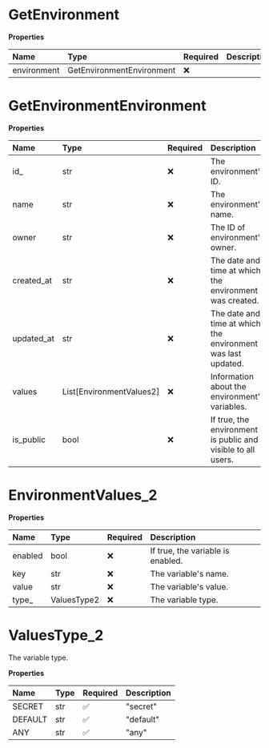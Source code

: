# GetEnvironment

**Properties**

| Name        | Type                      | Required | Description |
| :---------- | :------------------------ | :------- | :---------- |
| environment | GetEnvironmentEnvironment | ❌       |             |

# GetEnvironmentEnvironment

**Properties**

| Name       | Type                     | Required | Description                                                  |
| :--------- | :----------------------- | :------- | :----------------------------------------------------------- |
| id\_       | str                      | ❌       | The environment's ID.                                        |
| name       | str                      | ❌       | The environment's name.                                      |
| owner      | str                      | ❌       | The ID of environment's owner.                               |
| created_at | str                      | ❌       | The date and time at which the environment was created.      |
| updated_at | str                      | ❌       | The date and time at which the environment was last updated. |
| values     | List[EnvironmentValues2] | ❌       | Information about the environment's variables.               |
| is_public  | bool                     | ❌       | If true, the environment is public and visible to all users. |

# EnvironmentValues_2

**Properties**

| Name    | Type        | Required | Description                       |
| :------ | :---------- | :------- | :-------------------------------- |
| enabled | bool        | ❌       | If true, the variable is enabled. |
| key     | str         | ❌       | The variable's name.              |
| value   | str         | ❌       | The variable's value.             |
| type\_  | ValuesType2 | ❌       | The variable type.                |

# ValuesType_2

The variable type.

**Properties**

| Name    | Type | Required | Description |
| :------ | :--- | :------- | :---------- |
| SECRET  | str  | ✅       | "secret"    |
| DEFAULT | str  | ✅       | "default"   |
| ANY     | str  | ✅       | "any"       |

<!-- This file was generated by liblab | https://liblab.com/ -->
